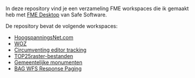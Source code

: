 In deze repository vind je een verzameling FME workspaces die ik gemaakt heb met [FME Desktop](https://www.safe.com/fme/fme-desktop/) van Safe Software.

De repository bevat de volgende workspaces:
* [HoogspanningsNet.com](https://github.com/FrieseWoudloper/FME_workspaces/tree/master/hoogspanningsnet)
* [WOZ](https://github.com/FrieseWoudloper/FME_workspaces/tree/master/woz)
* [Circumventing editor tracking](https://github.com/FrieseWoudloper/FME_workspaces/tree/master/circumventing-editor-tracking)
* [TOP25raster-bestanden](https://github.com/FrieseWoudloper/FME_workspaces/tree/master/TOP25raster)
* [Gemeentelijke monumenten](https://github.com/FrieseWoudloper/FME_workspaces/tree/master/GemeentelijkeMonumenten)
* [BAG WFS Response Paging](https://github.com/FrieseWoudloper/FME_workspaces/tree/master/BAGResponsePaging)
